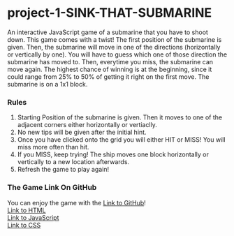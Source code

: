 # project-1-SINK-THAT-SUBMARINE
An interactive JavaScript game of a submarine that you have to shoot down. This game comes with a twist! 
The first position of the submarine is given. Then, the submarine will move in one of the directions (horizontally or vertically by one). You will have to guess which one of those direction the submarine has moved to. Then, everytime you miss, the submarine can move again. The highest chance of winning is at the beginning, since it could range from 25% to 50% of getting it right on the first move. The submarine is on a 1x1 block.




### Rules
1) Starting Position of the submarine is given. Then it moves to one of the adjacent corners either horizontally or vertiaclly. 
2) No new tips will be given after the initial hint.
3) Once you have clicked onto the grid you will either HIT or MISS! You will miss more often than hit.
4) If you MISS, keep trying! The ship moves one block horizontally or vertically to a new location afterwards.
5) Refresh the game to play again!



### The Game Link On GitHub 
You can enjoy the game with the [Link to GitHub](https://git.generalassemb.ly/LifeH/project-1-SINK-THAT-SUBMARINE)! 
<br>
[Link to HTML](project-1-SINK-THAT-SUBMARINE/index.html)
<br>
[Link to JavaScript](project-1-SINK-THAT-SUBMARINE/main.js)
<br>
[Link to CSS](project-1-SINK-THAT-SUBMARINE/style.css)
